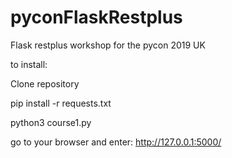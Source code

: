 # pyconFlaskRestplus
Flask restplus workshop for the pycon 2019 UK

to install:

Clone repository

pip install -r requests.txt

python3 course1.py

go to your browser and enter: http://127.0.0.1:5000/
